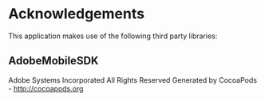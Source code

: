 # Acknowledgements
This application makes use of the following third party libraries:

## AdobeMobileSDK

Adobe Systems Incorporated All Rights Reserved
Generated by CocoaPods - http://cocoapods.org
